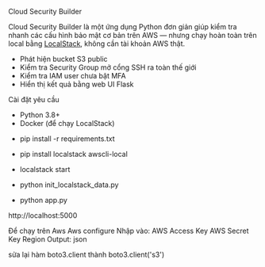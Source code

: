 Cloud Security Builder

Cloud Security Builder là một ứng dụng Python đơn giản giúp kiểm tra nhanh các cấu hình bảo mật cơ bản trên AWS — nhưng chạy hoàn toàn trên local bằng [LocalStack](https://localstack.cloud/), không cần tài khoản AWS thật.


- Phát hiện bucket S3 public
- Kiểm tra Security Group mở cổng SSH ra toàn thế giới
- Kiểm tra IAM user chưa bật MFA
- Hiển thị kết quả bằng web UI Flask

Cài đặt yêu cầu
- Python 3.8+
- Docker (để chạy LocalStack)

+ pip install -r requirements.txt

+ pip install localstack awscli-local

+ localstack start

+ python init_localstack_data.py

+ python app.py

http://localhost:5000

Để chạy trên Aws
Aws configure
Nhập vào:
AWS Access Key
AWS Secret Key
Region 
Output: json

sửa lại hàm boto3.client thành boto3.client('s3')
